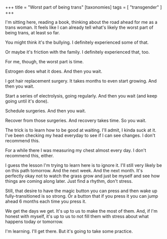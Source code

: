 +++
title = "Worst part of being trans"
[taxonomies]
tags = [ "transgender" ]
+++

I'm sitting here, reading a book, thinking about the road ahead for me as a trans woman. It feels like I can already tell what's likely the worst part of being trans, at least so far.

You might think it's the bullying. I definitely experienced some of that.

Or maybe it's friction with the family. I definitely experienced that, too.

For me, though, the worst part is time.

Estrogen does what it does. And then you wait.

I got hair replacement surgery. It takes months to even start growing. And then you wait.

Start a series of electrolysis, going regularly. And then you wait (and keep going until it's done).

Schedule surgeries. And then you wait.

Recover from those surgeries. And recovery takes time. So you wait.

The trick is to learn how to be good at waiting. I'll admit, I kinda suck at it. I've been checking my head everyday to see if I can see changes. I don't recommend this.

For a while there I was measuring my chest almost every day. I don't recommend this, either.

I guess the lesson I'm trying to learn here is to ignore it. I'll still very likely be on this path tomorrow. And the next week. And the next month. It's perfectly okay not to watch the grass grow and just be myself and see how things are coming along later. Just find a rhythm, don't stress.

Still, that desire to have the magic button you can press and then wake up fully-transitioned is so strong. Or a button that if you press it you can jump ahead 6 months each time you press it.

We get the days we get. It's up to us to make the most of them. And, if I'm honest with myself, it's up to us to not fill them with stress about what happens today or tomorrow.

I'm learning. I'll get there. But it's going to take some practice.
